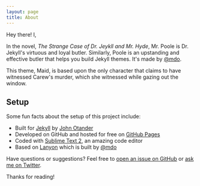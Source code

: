 ```yaml
---
layout: page
title: About
---
```


<p class="message">
  Hey there! I, 
</p>

In the novel, *The Strange Case of Dr. Jeykll and Mr. Hyde*, Mr. Poole is Dr. Jekyll's virtuous and loyal butler. Similarly, Poole is an upstanding and effective butler that helps you build Jekyll themes. It's made by [@mdo](https://twitter.com/mdo).

This theme, Maid, is based upon the only character that claims to have witnessed Carew's murder, which she witnessed while gazing out the window.

## Setup

Some fun facts about the setup of this project include:

* Built for [Jekyll](http://jekyllrb.com) by [John Otander](https://twitter.com/4lpine)
* Developed on GitHub and hosted for free on [GitHub Pages](https://pages.github.com)
* Coded with [Sublime Text 2](http://sublimetext.org), an amazing code editor
* Based on [Lanyon](http://lanyon.getpoole.com) which is built by [@mdo](https://twitter.com/mdo)

Have questions or suggestions? Feel free to [open an issue on GitHub](https://github.com/johnotande/issues/new) or [ask me on Twitter](https://twitter.com/4lpine).

Thanks for reading!